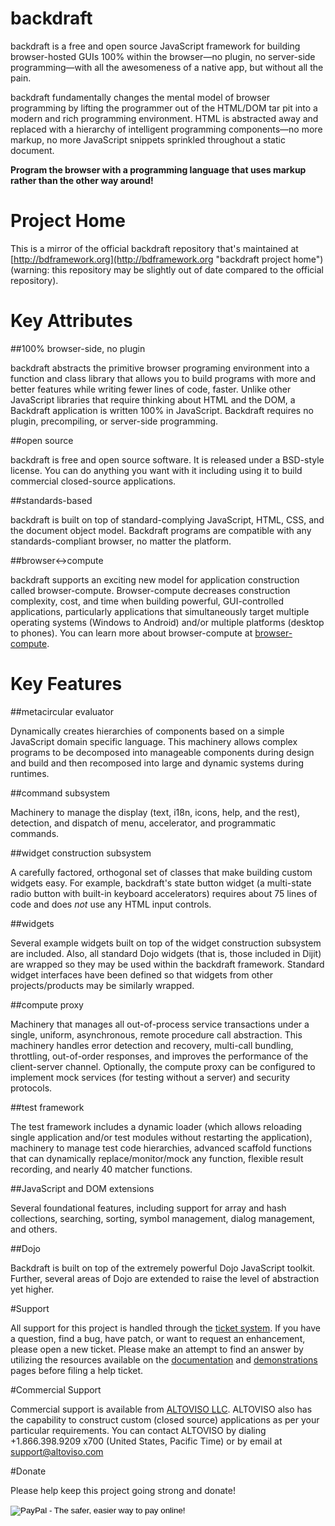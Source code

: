 # backdraft

backdraft is a free and open source JavaScript framework for building browser-hosted GUIs 100% within the browser—no
plugin, no server-side programming—with all the awesomeness of a native app, but without all the pain.

backdraft fundamentally changes the mental model of browser programming by lifting the programmer out of the HTML/DOM
tar pit into a modern and rich programming environment. HTML is abstracted away and replaced with a hierarchy of
intelligent programming components—no more markup, no more JavaScript snippets sprinkled throughout a static document.

**Program the browser with a programming language that uses markup rather than the other way around!**

# Project Home

This is a mirror of the official backdraft repository that's maintained at [http://bdframework.org](http://bdframework.org
"backdraft project home") (warning: this repository may be slightly out of date compared to the official repository).

# Key Attributes

##100% browser-side, no plugin

backdraft abstracts the primitive browser programing environment into a function and class library that allows you to
build programs with more and better features while writing fewer lines of code, faster.  Unlike other JavaScript
libraries that require thinking about HTML and the DOM, a Backdraft application is written 100% in JavaScript. Backdraft
requires no plugin, precompiling, or server-side programming.

##open source

backdraft is free and open source software. It is released under a BSD-style license. You can do
anything you want with it including using it to build commercial closed-source applications.

##standards-based

backdraft is built on top of standard-complying JavaScript, HTML, CSS, and the document object
model. Backdraft programs are compatible with any standards-compliant browser, no matter the platform.

##browser&#x2194;compute

backdraft supports an exciting new model for application construction called
browser-compute. Browser-compute decreases construction complexity, cost, and time when building powerful,
GUI-controlled applications, particularly applications that simultaneously target multiple operating systems
(Windows to Android) and/or multiple platforms (desktop to phones). You can learn more about browser-compute at
[browser-compute](http://www.altoviso.com/articles/iface-compute.pdf).

# Key Features

##metacircular evaluator

Dynamically creates hierarchies of components based on a simple JavaScript domain specific language. This machinery
allows complex programs to be decomposed into manageable components during design and build and then recomposed into
large and dynamic systems during runtimes.

##command subsystem

Machinery to manage the display (text, i18n, icons, help, and the rest), detection, and dispatch of menu, accelerator,
and programmatic commands.

##widget construction subsystem

A carefully factored, orthogonal set of classes that make building custom widgets easy. For example, backdraft's state
button widget (a multi-state radio button with built-in keyboard accelerators) requires about 75 lines of code and does
*not* use any HTML input controls.

##widgets

Several example widgets built on top of the widget construction subsystem are included. Also, all standard Dojo widgets
(that is, those included in Dijit) are wrapped so they may be used within the backdraft framework. Standard widget
interfaces have been defined so that widgets from other projects/products may be similarly wrapped.

##compute proxy

Machinery that manages all out-of-process service transactions under a single, uniform, asynchronous, remote procedure
call abstraction. This machinery handles error detection and recovery, multi-call bundling, throttling, out-of-order
responses, and improves the performance of the client-server channel. Optionally, the compute proxy can be configured to
implement mock services (for testing without a server) and security protocols.

##test framework

The test framework includes a dynamic loader (which allows reloading single application and/or test modules without
restarting the application), machinery to manage test code hierarchies, advanced scaffold functions that can dynamically
replace/monitor/mock any function, flexible result recording, and nearly 40 matcher functions.

##JavaScript and DOM extensions

Several foundational features, including support for array and hash collections, searching, sorting, symbol management,
dialog management, and others.

##Dojo

Backdraft is built on top of the extremely powerful Dojo JavaScript toolkit. Further, several areas of Dojo are extended
to raise the level of abstraction yet higher.



#Support

All support for this project is handled through the [ticket system](http://bdframework.org/repo/rptview?rn=1). If you
have a question, find a bug, have patch, or want to request an enhancement, please open a new ticket. Please make an
attempt to find an answer by utilizing the resources available on the
[documentation](http://bdframework.org/docs.html) and [demonstrations](http://bdframework.org/demos.html) pages
before filing a help ticket.

#Commercial Support

Commercial support is available from [ALTOVISO LLC](http://www.altoviso.com). ALTOVISO also has the capability to
construct custom (closed source) applications as per your particular requirements. You can contact ALTOVISO by dialing
+1.866.398.9209 x700 (United States, Pacific Time) or by email at
[support@altoviso.com](mailto:support@altoviso.com)</p>

#Donate

Please help keep this project going strong and donate!

<div>
<form action="https://www.paypal.com/cgi-bin/webscr" method="post" style="display:inline-block;">
<input type="hidden" name="cmd" value="_s-xclick">
<input type="hidden" name="hosted_button_id" value="A44RGVP34R5CW">
<input type="image" src="https://www.paypal.com/en_US/i/btn/btn_donate_SM.gif" border="0" name="submit" alt="PayPal - The safer, easier way to pay online!">
<img alt="" border="0" src="https://www.paypal.com/en_US/i/scr/pixel.gif" width="1" height="1">
</form>
</div>



